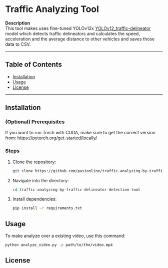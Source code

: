 # Traffic Analyzing Tool

**Description**  
This tool makes uses fine-tuned YOLOv12x [YOLOv12_traffic-delineator](https://huggingface.co/maco018/YOLOv12_traffic-delineator) model which detects traffic delineators and calculates the speed, acceleration and the average distance to other vehicles and saves those data to CSV.

---

## Table of Contents

- [Installation](#installation)
- [Usage](#usage)
- [License](#license)

---

## Installation

### (Optional) Prerequisites
If you want to run Torch with CUDA, make sure to get the correct version from: https://pytorch.org/get-started/locally/

### Steps

1. Clone the repository:
   ```bash
   git clone https://github.com/pasionline/traffic-analyzing-by-traffic-delineator-detection-tool.git
   ```
2. Navigate into the directory:
   ```bash
   cd traffic-analyzing-by-traffic-delineator-detection-tool
   ```
3. Install dependencies:
   ```bash
   pip install -r requirements.txt
## Usage
To make analyze over a existing video, use this command:
```bash
python analyze_video.py -p path/to/the/video.mp4
```

## License

   
